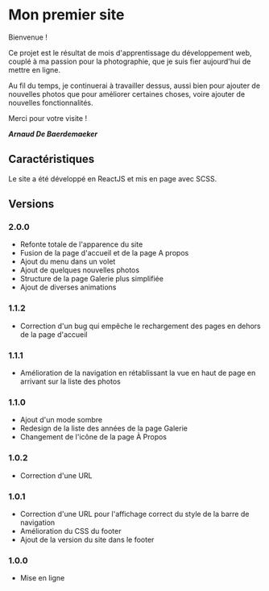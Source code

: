 # Mon premier site

Bienvenue !

Ce projet est le résultat de mois d'apprentissage du développement web, couplé à ma passion pour la photographie, que je suis fier aujourd'hui de mettre en ligne.

Au fil du temps, je continuerai à travailler dessus, aussi bien pour ajouter de nouvelles photos que pour améliorer certaines choses, voire ajouter de nouvelles fonctionnalités.

Merci pour votre visite !

_**Arnaud De Baerdemaeker**_


## Caractéristiques

Le site a été développé en ReactJS et mis en page avec SCSS.


## Versions

### 2.0.0
- Refonte totale de l'apparence du site
- Fusion de la page d'accueil et de la page A propos
- Ajout du menu dans un volet
- Ajout de quelques nouvelles photos
- Structure de la page Galerie plus simplifiée
- Ajout de diverses animations

### 1.1.2
- Correction d'un bug qui empêche le rechargement des pages en dehors de la page d'accueil

### 1.1.1
- Amélioration de la navigation en rétablissant la vue en haut de page en arrivant sur la liste des photos

### 1.1.0
- Ajout d'un mode sombre
- Redesign de la liste des années de la page Galerie
- Changement de l'icône de la page À Propos

### 1.0.2
- Correction d'une URL

### 1.0.1
- Correction d'une URL pour l'affichage correct du style de la barre de navigation
- Amélioration du CSS du footer
- Ajout de la version du site dans le footer

### 1.0.0
- Mise en ligne